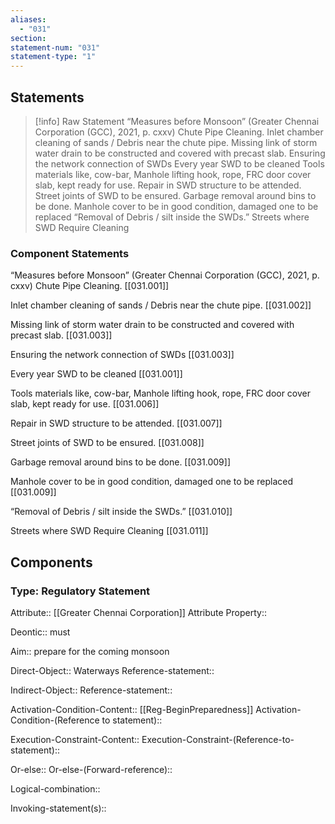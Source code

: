 ```yaml
---
aliases:
  - "031"
section: 
statement-num: "031"
statement-type: "1"
---
```

## Statements 
> [!info] Raw Statement
> “Measures before Monsoon” (Greater Chennai Corporation (GCC), 2021, p. cxxv)
>Chute Pipe Cleaning. 
>Inlet chamber cleaning of sands / Debris near the chute pipe. 
>Missing link of storm water drain to be constructed and covered with precast slab. 
>Ensuring the network connection of SWDs 
>Every year SWD to be cleaned 
>Tools materials like, cow-bar, Manhole lifting hook, rope, FRC door cover slab, kept ready for use. 
>Repair in SWD structure to be attended.
>Street joints of SWD to be ensured. 
>Garbage removal around bins to be done. 
>Manhole cover to be in good condition, damaged one to be replaced
>“Removal of Debris / silt inside the SWDs.”
>Streets where SWD Require Cleaning 
 
### Component Statements
“Measures before Monsoon” (Greater Chennai Corporation (GCC), 2021, p. cxxv)
Chute Pipe Cleaning. [[031.001]]

Inlet chamber cleaning of sands / Debris near the chute pipe. [[031.002]] 

Missing link of storm water drain to be constructed and covered with precast slab. [[031.003]]

Ensuring the network connection of SWDs [[031.003]] 

Every year SWD to be cleaned [[031.001]]

Tools materials like, cow-bar, Manhole lifting hook, rope, FRC door cover slab, kept ready for use. [[031.006]]

Repair in SWD structure to be attended. [[031.007]]

Street joints of SWD to be ensured. [[031.008]]

Garbage removal around bins to be done. [[031.009]]

Manhole cover to be in good condition, damaged one to be replaced [[031.009]]

“Removal of Debris / silt inside the SWDs.” [[031.010]]

Streets where SWD Require Cleaning [[031.011]]
## Components
### Type: Regulatory Statement
Attribute:: [[Greater Chennai Corporation]]
	Attribute Property::

Deontic:: must

Aim:: prepare for the coming monsoon

Direct-Object:: Waterways
	Reference-statement::

Indirect-Object::
	Reference-statement::

Activation-Condition-Content:: [[Reg-BeginPreparedness]]
	Activation-Condition-(Reference to statement)::

Execution-Constraint-Content::
	Execution-Constraint-(Reference-to-statement)::

Or-else::
	Or-else-(Forward-reference)::

Logical-combination::

Invoking-statement(s)::